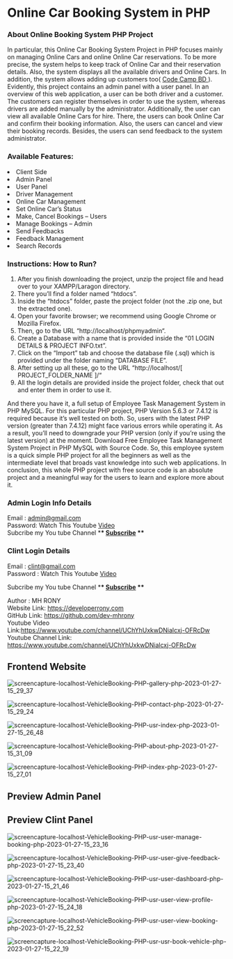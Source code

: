 # Online Car Booking System in PHP

### About Online Booking System PHP Project

In particular, this Online Car Booking System Project in PHP focuses mainly on managing Online Cars and online Online Car reservations. To be more precise, the system helps to keep track of Online Car and their reservation details. Also, the system displays all the available drivers and Online Cars. In addition, the system allows adding up customers too( <a href = "https://www.youtube.com/channel/UChYhUxkwDNialcxj-OFRcDw" target="_blank"> Code Camp BD </a> ). Evidently, this project contains an admin panel with a user panel. In an overview of this web application, a user can be both driver and a customer. The customers can register themselves in order to use the system, whereas drivers are added manually by the administrator. Additionally, the user can view all available Online Cars for hire. There, the users can book Online Car and confirm their booking information. Also, the users can cancel and view their booking records. Besides, the users can send feedback to the system administrator.

### Available Features:

<li> Client Side
<li>Admin Panel
<li>User Panel
<li>Driver Management
<li>Online Car Management
<li>Set Online Car’s Status
<li>Make, Cancel Bookings – Users
<li>Manage Bookings – Admin
<li>Send Feedbacks
<li>Feedback Management
<li>Search Records

### Instructions: How to Run?

1.  After you finish downloading the project, unzip the project file and head over to your XAMPP/Laragon directory. <br/>
2.  There you’ll find a folder named “htdocs”. <br/>
3.  Inside the “htdocs” folder, paste the project folder (not the .zip one, but the extracted one). <br/>
4.  Open your favorite browser; we recommend using Google Chrome or Mozilla Firefox. <br/>
5.  Then, go to the URL “http://localhost/phpmyadmin“. <br/>
6.  Create a Database with a name that is provided inside the “01 LOGIN DETAILS & PROJECT INFO.txt”. <br/>
7.  Click on the “Import” tab and choose the database file (.sql) which is provided under the folder naming “DATABASE FILE”. <br/>
8.  After setting up all these, go to the URL “http://localhost/[ PROJECT_FOLDER_NAME ]/“ <br/>
9.  All the login details are provided inside the project folder, check that out and enter them in order to use it. <br/>

And there you have it, a full setup of Employee Task Management System in PHP MySQL. For this particular PHP project, PHP Version 5.6.3 or 7.4.12 is required because it’s well tested on both. So, users with the latest PHP version (greater than 7.4.12) might face various errors while operating it. As a result, you’ll need to downgrade your PHP version (only if you’re using the latest version) at the moment. Download Free Employee Task Management System Project in PHP MySQL with Source Code. So, this employee system is a quick simple PHP project for all the beginners as well as the intermediate level that broads vast knowledge into such web applications. In conclusion, this whole PHP project with free source code is an absolute project and a meaningful way for the users to learn and explore more about it.

### Admin Login Info Details

Email : admin@gmail.com <br/> Password: Watch This Youtube <a href = "https://www.youtube.com/channel/UChYhUxkwDNialcxj-OFRcDw" target="_blank"> Video </a> 
<br/>  Subcribe my You tube Channel \***\* <a href="https://www.youtube.com/channel/UChYhUxkwDNialcxj-OFRcDw" target="_blank">Subscribe</a> \*\***

### Clint Login Details

Email : clint@gmail.com <br/> Password : Watch This Youtube <a href="https://www.youtube.com/channel/UChYhUxkwDNialcxj-OFRcDw" target="_blank">Video</a> <br/>

Subcribe my You tube Channel \***\* <a href="https://www.youtube.com/channel/UChYhUxkwDNialcxj-OFRcDw" target="_blank">Subscribe</a> \*\***

Author : MH RONY <br/> Website Link: https://developerrony.com <br /> GitHub Link: https://github.com/dev-mhrony <br /> Youtube Video Link:https://www.youtube.com/channel/UChYhUxkwDNialcxj-OFRcDw <br /> Youtube Channel Link: https://www.youtube.com/channel/UChYhUxkwDNialcxj-OFRcDw


## Frontend Website

![screencapture-localhost-VehicleBooking-PHP-gallery-php-2023-01-27-15_29_37](https://user-images.githubusercontent.com/78216965/215053709-85b07dba-a1f4-46f1-8794-d26cbb69ebe4.png)

![screencapture-localhost-VehicleBooking-PHP-contact-php-2023-01-27-15_29_24](https://user-images.githubusercontent.com/78216965/215053733-e318ab73-4ff3-43b0-8b28-bef963037876.png)

![screencapture-localhost-VehicleBooking-PHP-usr-index-php-2023-01-27-15_26_48](https://user-images.githubusercontent.com/78216965/215053761-4adf9e9f-9fbf-483e-bdf3-9c1ee670ddce.png)

![screencapture-localhost-VehicleBooking-PHP-about-php-2023-01-27-15_31_09](https://user-images.githubusercontent.com/78216965/215053764-33fa1259-2430-4418-b7c2-b942fe806c2f.png)

![screencapture-localhost-VehicleBooking-PHP-index-php-2023-01-27-15_27_01](https://user-images.githubusercontent.com/78216965/215053740-bc17e900-1ed1-43f8-b688-7405504b7079.png)



## Preview Admin Panel




## Preview Clint Panel

![screencapture-localhost-VehicleBooking-PHP-usr-user-manage-booking-php-2023-01-27-15_23_16](https://user-images.githubusercontent.com/78216965/215052438-2fcf3c8c-6d92-429e-b874-fe9fa9a4e182.png)

![screencapture-localhost-VehicleBooking-PHP-usr-user-give-feedback-php-2023-01-27-15_23_40](https://user-images.githubusercontent.com/78216965/215052472-545c702c-5d30-49c2-a8fd-7f74905ecbd0.png)


![screencapture-localhost-VehicleBooking-PHP-usr-user-dashboard-php-2023-01-27-15_21_46](https://user-images.githubusercontent.com/78216965/215052458-eae23ec0-8fe9-4269-bc8d-29bedc08a507.png)

![screencapture-localhost-VehicleBooking-PHP-usr-user-view-profile-php-2023-01-27-15_24_18](https://user-images.githubusercontent.com/78216965/215052468-3b99018d-a85e-450c-bc54-6d6f35b41e5b.png)

![screencapture-localhost-VehicleBooking-PHP-usr-user-view-booking-php-2023-01-27-15_22_52](https://user-images.githubusercontent.com/78216965/215052449-96c8c99d-0160-42c8-8c7a-949829aaad7a.png)

![screencapture-localhost-VehicleBooking-PHP-usr-usr-book-vehicle-php-2023-01-27-15_22_19](https://user-images.githubusercontent.com/78216965/215052455-ae224123-92aa-4e33-a51a-f3cdb0d59724.png)
